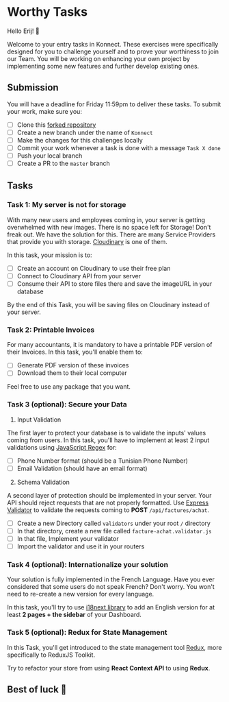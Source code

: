 # Worthy Tasks

Hello Erij! :wave:

Welcome to your entry tasks in Konnect. These exercises were specifically designed for you to challenge yourself and to prove your worthiness to join our Team. You will be working on enhancing your own project by implementing some new features and further develop existing ones.

## Submission

You will have a deadline for Friday 11:59pm to deliver these tasks. To submit your work, make sure you:

- [ ] Clone this [forked repository](https://github.com/Ikdemm/gestion-de-stock-et-de-commandes)
- [ ] Create a new branch under the name of `Konnect`
- [ ] Make the changes for this challenges locally
- [ ] Commit your work whenever a task is done with a message `Task X done`
- [ ] Push your local branch
- [ ] Create a PR to the `master` branch

## Tasks


### Task 1: My server is not for storage

With many new users and employees coming in, your server is getting overwhelmed with new images. There is no space left for Storage! Don't freak out. We have the solution for this. There are many Service Providers that provide you with storage. [Cloudinary](https://cloudinary.com/) is one of them.

In this task, your mission is to:

- [ ] Create an account on Cloudinary to use their free plan
- [ ] Connect to Cloudinary API from your server
- [ ] Consume their API to store files there and save the imageURL in your database

By the end of this Task, you will be saving files on Cloudinary instead of your server.


### Task 2: Printable Invoices

For many accountants, it is mandatory to have a printable PDF version of their Invoices. In this task, you'll enable them to:

- [ ] Generate PDF version of these invoices
- [ ] Download them to their local computer

Feel free to use any package that you want.

### Task 3 (optional): Secure your Data

1. Input Validation

The first layer to protect your database is to validate the inputs' values coming from users.
In this task, you'll have to implement at least 2 input validations using [JavaScript Regex](https://regexr.com/) for:

- [ ] Phone Number format (should be a Tunisian Phone Number)
- [ ] Email Validation (should have an email format)

2. Schema Validation

A second layer of protection should be implemented in your server. Your API should reject requests that are not properly formatted. Use [Express Validator](https://express-validator.github.io/docs/) to validate the requests coming to **POST** `/api/factures/achat`.

- [ ] Create a new Directory called `validators` under your root `/` directory
- [ ] In that directory, create a new file called `facture-achat.validator.js`
- [ ] In that file, Implement your validator
- [ ] Import the validator and use it in your routers

### Task 4 (optional): Internationalize your solution

Your solution is fully implemented in the French Language. Have you ever considered that some users do not speak French? Don't worry. You won't need to re-create a new version for every language.

In this task, you'll try to use [i18next library](https://react.i18next.com/) to add an English version for at least **2 pages + the sidebar** of your Dashboard.

### Task 5 (optional): Redux for State Management

In this Task, you'll get introduced to the state management tool [Redux](https://redux.js.org/), more specifically to ReduxJS Toolkit.

Try to refactor your store from using **React Context API** to using **Redux**.

## Best of luck :crossed_fingers: